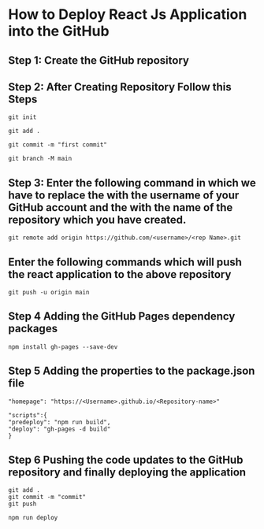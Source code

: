 # **How to Deploy React Js Application into the GitHub** 
## Step 1: Create the GitHub repository
## Step 2: After Creating Repository Follow this Steps
    git init

    git add .

    git commit -m "first commit"

    git branch -M main
    
##  Step 3: Enter the following command in which we have to replace the <username> with the username of your GitHub account and the <rep Name> with the name of the repository which you have created.
    git remote add origin https://github.com/<username>/<rep Name>.git

## Enter the following commands which will push the react application to the above repository
    git push -u origin main

## Step 4 Adding the GitHub Pages dependency packages
    npm install gh-pages --save-dev

## Step 5 Adding the properties to the package.json file
    "homepage": "https://<Username>.github.io/<Repository-name>"
    
    "scripts":{
    "predeploy": "npm run build",
    "deploy": "gh-pages -d build" 
    } 

## Step 6 Pushing the code updates to the GitHub repository and finally deploying the application
    git add .
    git commit -m "commit"
    git push

    npm run deploy

